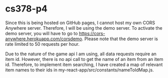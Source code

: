 # cs378-p4
Since this is being hosted on GitHub pages, I cannot host my own CORS Anywhere
server. Therefore, I will be using the demo server. To activate the demo
server, you will have to go to https://cors-anywhere.herokuapp.com/corsdemo. 
Please note that the demo server is rate limited to 50 requests per hour.

Due to the nature of the game api I am using, all data requests require an item
id. However, there is no api call to get the name of an item from an item id.
Therefore, to implement item searching, I have created a map of relevant item
names to their ids in my-react-app/src/constants/nameToIdMap.js.
